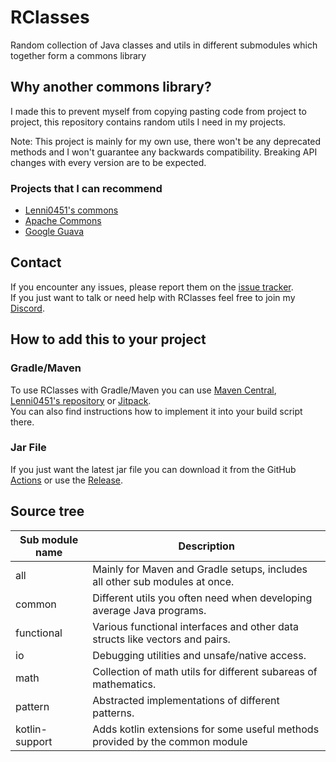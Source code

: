# RClasses
Random collection of Java classes and utils in different submodules which together form a commons library

## Why another commons library?
I made this to prevent myself from copying pasting code from project to project, this repository contains random utils I need in my projects.

Note: This project is mainly for my own use, there won't be any deprecated methods and I won't guarantee any backwards compatibility. Breaking API changes with every version are to be expected.

### Projects that I can recommend
- [Lenni0451's commons](https://github.com/Lenni0451/commons)
- [Apache Commons](https://commons.apache.org/)
- [Google Guava](https://github.com/google/guava)

## Contact
If you encounter any issues, please report them on the
[issue tracker](https://github.com/FlorianMichael/RClasses/issues).  
If you just want to talk or need help with RClasses feel free to join my
[Discord](https://discord.gg/BwWhCHUKDf).

## How to add this to your project
### Gradle/Maven
To use RClasses with Gradle/Maven you can use [Maven Central](https://mvnrepository.com/artifact/de.florianmichael/RClasses), [Lenni0451's repository](https://maven.lenni0451.net/#/releases/de/florianmichael/rclasses) or [Jitpack](https://jitpack.io/#FlorianMichael/RClasses).  
You can also find instructions how to implement it into your build script there.

### Jar File
If you just want the latest jar file you can download it from the GitHub [Actions](https://github.com/FlorianMichael/RClasses/actions) or use the [Release](https://github.com/FlorianMichael/RClasses/releases).

## Source tree
| Sub module name | Description                                                                                                 |
|-----------------|-------------------------------------------------------------------------------------------------------------|
| all             | Mainly for Maven and Gradle setups, includes all other sub modules at once.                                 |
| common          | Different utils you often need when developing average Java programs.                                       |
| functional      | Various functional interfaces and other data structs like vectors and pairs.                                |
| io              | Debugging utilities and unsafe/native access.                                                               |
| math            | Collection of math utils for different subareas of mathematics.                                             |
| pattern         | Abstracted implementations of different patterns.                                                           |
| kotlin-support  | Adds kotlin extensions for some useful methods provided by the common module                                |
